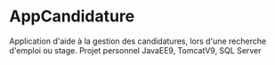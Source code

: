 # AppCandidature
Application d'aide à la gestion des candidatures, lors d'une recherche d'emploi ou stage. Projet personnel JavaEE9, TomcatV9, SQL Server
